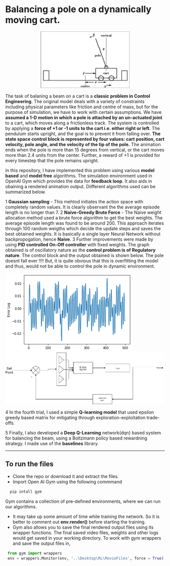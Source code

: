 # Balancing a pole on a dynamically moving cart.
<p align="center">
 <img src = "https://github.com/Jash-2000/Beam-Control-Algorithms/blob/main/Problem_fig.png" alt = "Control_System_Representation"/>
</p>

The task of balaning a beam on a cart is a **classic problem in Control Engineering**. The original model deals with a variety of constraints including physical parameters like friction and centre of mass, but for the purpose of simulation, we have to work with certain assumptions. We have **assumed a 1-D motion in which a pole is attached by an un-actuated joint** to a cart, which moves along a frictionless track. The system is controlled by applying a **force of +1 or -1 units to the cart i.e. either right or left**. The pendulum starts upright, and the goal is to prevent it from falling over. **The state space control block is represented by four values: cart position, cart velocity, pole angle, and the velocity of the tip of the pole.** The animation ends when the pole is more than 15 degrees from vertical, or the cart moves more than 2.4 units from the center. Further, a reward of +1 is provided for every timestep that the pole remains upright.

In this repository, I have implemented this problem using various **model based** and **model free** algorithms. The simulation environment used in OpenAI Gym which provides the data for **feedback loop**. It also aids in obaining a rendered animation output. 
Diifferent algorithms used can be summarized below.

  1 **__Gaussian sampling__** - This mehtod initiates the action space with completely random values. It is clearly observant the the average episode length is no longer than 7. 
  2 **__Naive-Greedy Brute Force__** - The Naive weight allocation method used a brute force algorithm to get the best weights. The average episode length was found to be around 200. This approach iterates through 100 random weigths which decide the update steps and saves the best obtained weights. It is basically a single layer Neural Network without backpropogation, hence **Naive**.
  3 Further improvements were made by using **__PID controlled On-Off controller__** with fixed weights. The graph obtained is of oscillatory nature as the **control problem is of Regulatory nature**. The control block and the output obtained is shown below. The pole doesnt fall ever !!!! But, it is quite obvious that this is overfitting the model and thus, would not be able to control the pole in dynamic environment. 

![PID](PID.png)  ![Control Block](control_block.png) 


  4 In the fourth trial, I used a simple **__Q-learning model__** that used epsilon greedy based matrix for mitigating through exploration-exploitation trade-offs. 
  
  5 Finally, I also developed a **__Deep Q-Learning__** network(dqn) based system for balancing the beam, using a Boltzmann policy based rewardning strategy. I made use of the **baselines** library. 

---

## To run the files
  * Clone the repo or download it and extract the files.
  * Import Open AI Gym using the following commmand
  ```cmd
    pip intall gym
  ```
  Gym contains a collection of pre-defined environments, where we can run our algorithms. 
  * It may take up some amount of time while training the network. So it is better to comment out **env.render()** before starting the training. 
  * Gym also allows you to save the final rendered output files using its wrapper functions. The final saved video files, weights and other logs would get saved in your working directory. To work with gym wrappers and save the output files in, 
   ```python
    from gym import wrappers
    env = wrappers.Monitor(env, '..\Desktop\RL\MovieFiles', force = True)
   ```
